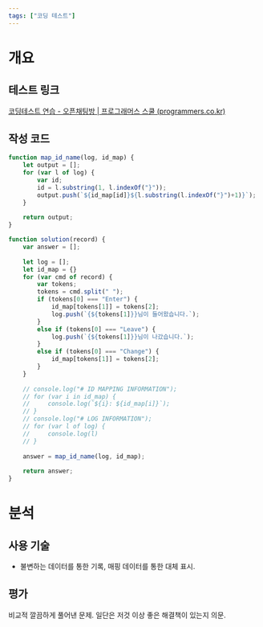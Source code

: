 ```yaml
---
tags: ["코딩 테스트"]
---
```


# 개요
## 테스트 링크
[코딩테스트 연습 - 오픈채팅방 | 프로그래머스 스쿨 (programmers.co.kr)](https://school.programmers.co.kr/learn/courses/30/lessons/42888)

## 작성 코드
```js
function map_id_name(log, id_map) {
    let output = [];
    for (var l of log) {
        var id;
        id = l.substring(1, l.indexOf("}"));
        output.push(`${id_map[id]}${l.substring(l.indexOf("}")+1)}`);
    }
    
    return output;
}

function solution(record) {
    var answer = [];
    
    let log = [];
    let id_map = {}
    for (var cmd of record) {
        var tokens;
        tokens = cmd.split(" ");
        if (tokens[0] === "Enter") {
            id_map[tokens[1]] = tokens[2];            
            log.push(`{${tokens[1]}}님이 들어왔습니다.`);
        }
        else if (tokens[0] === "Leave") {
            log.push(`{${tokens[1]}}님이 나갔습니다.`);
        }
        else if (tokens[0] === "Change") {
            id_map[tokens[1]] = tokens[2];
        }
    }
    
    // console.log("# ID MAPPING INFORMATION");
    // for (var i in id_map) {
    //     console.log(`${i}: ${id_map[i]}`);
    // }
    // console.log("# LOG INFORMATION");
    // for (var l of log) {
    //     console.log(l)
    // }
    
    answer = map_id_name(log, id_map);
    
    return answer;
}
```

# 분석
## 사용 기술
- 불변하는 데이터를 통한 기록, 매핑 데이터를 통한 대체 표시.

## 평가
비교적 깔끔하게 풀어낸 문제. 일단은 저것 이상 좋은 해결책이 있는지 의문.
